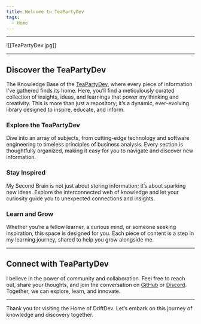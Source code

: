 ```yaml
---
title: Welcome to TeaPartyDev
tags:
  - Home
---
```

---

![[TeaPartyDev.jpg]]

---

## Discover the TeaPartyDev

The Knowledge Base of the [TeaPartyDev](https://github.com/teapartydev), where every piece of information I've gathered finds its home. Here, you’ll find a meticulously curated collection of insights, ideas, and learnings that power my thinking and creativity. This is more than just a repository; it’s a dynamic, ever-evolving library designed to inspire, educate, and inform.

### Explore the TeaPartyDev

Dive into an array of subjects, from cutting-edge technology and software engineering to timeless principles of business analysis. Every section is thoughtfully organized, making it easy for you to navigate and discover new information.

### Stay Inspired

My Second Brain is not just about storing information; it’s about sparking new ideas. Explore the interconnected web of knowledge and let your curiosity guide you to unexpected connections and insights.

### Learn and Grow

Whether you’re a fellow learner, a curious mind, or someone seeking inspiration, this space is designed for you. Each piece of content is a step in my learning journey, shared to help you grow alongside me.

---

## Connect with TeaPartyDev

I believe in the power of community and collaboration. Feel free to reach out, share your thoughts, and join the conversation on [GitHub](https://github.com/teapartydev/teapartydev-blog) or [Discord](https://discord.gg/zG2CbDUw4e). Together, we can explore, learn, and innovate.

---

Thank you for visiting the Home of DriftDev. Let’s embark on this journey of knowledge and discovery together.